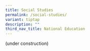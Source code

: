 ```yaml
---
title: Social Studies
permalink: /social-studies/
variant: tiptap
description: ""
third_nav_title: National Education
---
```

<p>(under construction)</p>